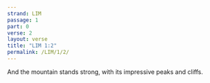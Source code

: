 ```yaml
---
strand: LIM
passage: 1
part: 0
verse: 2
layout: verse
title: "LIM 1:2"
permalink: /LIM/1/2/
---
```

And the mountain stands strong, with its impressive peaks and cliffs.
